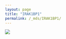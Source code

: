 ```yaml
---
layout: page
title: "IRAK1BP1"
permalink: /_mds/IRAK1BP1/
---
```


![](../../algns0/5HSAA053795_aln_report.png?raw=true)